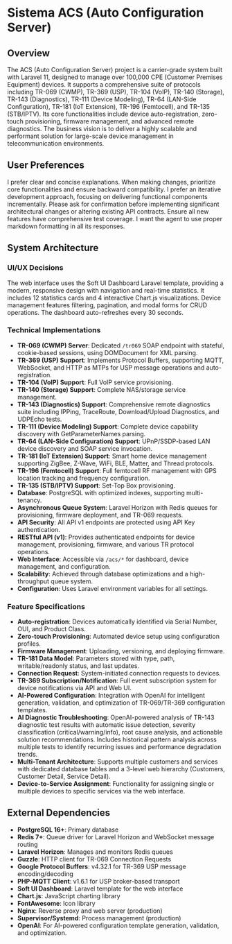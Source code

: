 # Sistema ACS (Auto Configuration Server)

## Overview
The ACS (Auto Configuration Server) project is a carrier-grade system built with Laravel 11, designed to manage over 100,000 CPE (Customer Premises Equipment) devices. It supports a comprehensive suite of protocols including TR-069 (CWMP), TR-369 (USP), TR-104 (VoIP), TR-140 (Storage), TR-143 (Diagnostics), TR-111 (Device Modeling), TR-64 (LAN-Side Configuration), TR-181 (IoT Extension), TR-196 (Femtocell), and TR-135 (STB/IPTV). Its core functionalities include device auto-registration, zero-touch provisioning, firmware management, and advanced remote diagnostics. The business vision is to deliver a highly scalable and performant solution for large-scale device management in telecommunication environments.

## User Preferences
I prefer clear and concise explanations. When making changes, prioritize core functionalities and ensure backward compatibility. I prefer an iterative development approach, focusing on delivering functional components incrementally. Please ask for confirmation before implementing significant architectural changes or altering existing API contracts. Ensure all new features have comprehensive test coverage. I want the agent to use proper markdown formatting in all its responses.

## System Architecture

### UI/UX Decisions
The web interface uses the Soft UI Dashboard Laravel template, providing a modern, responsive design with navigation and real-time statistics. It includes 12 statistics cards and 4 interactive Chart.js visualizations. Device management features filtering, pagination, and modal forms for CRUD operations. The dashboard auto-refreshes every 30 seconds.

### Technical Implementations
- **TR-069 (CWMP) Server**: Dedicated `/tr069` SOAP endpoint with stateful, cookie-based sessions, using DOMDocument for XML parsing.
- **TR-369 (USP) Support**: Implements Protocol Buffers, supporting MQTT, WebSocket, and HTTP as MTPs for USP message operations and auto-registration.
- **TR-104 (VoIP) Support**: Full VoIP service provisioning.
- **TR-140 (Storage) Support**: Complete NAS/storage service management.
- **TR-143 (Diagnostics) Support**: Comprehensive remote diagnostics suite including IPPing, TraceRoute, Download/Upload Diagnostics, and UDPEcho tests.
- **TR-111 (Device Modeling) Support**: Complete device capability discovery with GetParameterNames parsing.
- **TR-64 (LAN-Side Configuration) Support**: UPnP/SSDP-based LAN device discovery and SOAP service invocation.
- **TR-181 (IoT Extension) Support**: Smart home device management supporting ZigBee, Z-Wave, WiFi, BLE, Matter, and Thread protocols.
- **TR-196 (Femtocell) Support**: Full femtocell RF management with GPS location tracking and frequency configuration.
- **TR-135 (STB/IPTV) Support**: Set-Top Box provisioning.
- **Database**: PostgreSQL with optimized indexes, supporting multi-tenancy.
- **Asynchronous Queue System**: Laravel Horizon with Redis queues for provisioning, firmware deployment, and TR-069 requests.
- **API Security**: All API v1 endpoints are protected using API Key authentication.
- **RESTful API (v1)**: Provides authenticated endpoints for device management, provisioning, firmware, and various TR protocol operations.
- **Web Interface**: Accessible via `/acs/*` for dashboard, device management, and configuration.
- **Scalability**: Achieved through database optimizations and a high-throughput queue system.
- **Configuration**: Uses Laravel environment variables for all settings.

### Feature Specifications
- **Auto-registration**: Devices automatically identified via Serial Number, OUI, and Product Class.
- **Zero-touch Provisioning**: Automated device setup using configuration profiles.
- **Firmware Management**: Uploading, versioning, and deploying firmware.
- **TR-181 Data Model**: Parameters stored with type, path, writable/readonly status, and last updates.
- **Connection Request**: System-initiated connection requests to devices.
- **TR-369 Subscription/Notification**: Full event subscription system for device notifications via API and Web UI.
- **AI-Powered Configuration**: Integration with OpenAI for intelligent generation, validation, and optimization of TR-069/TR-369 configuration templates.
- **AI Diagnostic Troubleshooting**: OpenAI-powered analysis of TR-143 diagnostic test results with automatic issue detection, severity classification (critical/warning/info), root cause analysis, and actionable solution recommendations. Includes historical pattern analysis across multiple tests to identify recurring issues and performance degradation trends.
- **Multi-Tenant Architecture**: Supports multiple customers and services with dedicated database tables and a 3-level web hierarchy (Customers, Customer Detail, Service Detail).
- **Device-to-Service Assignment**: Functionality for assigning single or multiple devices to specific services via the web interface.

## External Dependencies
- **PostgreSQL 16+**: Primary database
- **Redis 7+**: Queue driver for Laravel Horizon and WebSocket message routing
- **Laravel Horizon**: Manages and monitors Redis queues
- **Guzzle**: HTTP client for TR-069 Connection Requests
- **Google Protocol Buffers**: v4.32.1 for TR-369 USP message encoding/decoding
- **PHP-MQTT Client**: v1.6.1 for USP broker-based transport
- **Soft UI Dashboard**: Laravel template for the web interface
- **Chart.js**: JavaScript charting library
- **FontAwesome**: Icon library
- **Nginx**: Reverse proxy and web server (production)
- **Supervisor/Systemd**: Process management (production)
- **OpenAI**: For AI-powered configuration template generation, validation, and optimization.